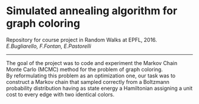 # Simulated annealing algorithm for graph coloring
Repository for course project in Random Walks at EPFL, 2016.<br />
_E.Bugliarello, F.Fontan, E.Pastorelli_
<hr />
The goal of the project was to code and experiment the Markov Chain Monte Carlo (MCMC) method for the problem of graph coloring.<br />
By reformulating this problem as an optimization one, our task was to construct a Markov chain that sampled correctly from a Boltzmann probability distribution having as state energy a Hamiltonian assigning a unit cost to every edge with two identical colors.
